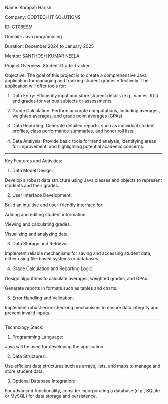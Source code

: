 Name: Korapati Harish

Company: CODTECH IT SOLUTIONS

ID: CT08ESM

Domain: Java programming

Duration: December 2024 to January 2025

Mentor: SANTHOSH KUMAR NEELA

Project Overview: Student Grade Tracker

Objective:
The goal of this project is to create a comprehensive Java application for managing and tracking student grades effectively. The application will offer tools for:

1. Data Entry: Efficiently input and store student details (e.g., names, IDs) and grades for various subjects or assessments.


2. Grade Calculation: Perform accurate computations, including averages, weighted averages, and grade point averages (GPAs).


3. Data Reporting: Generate detailed reports, such as individual student profiles, class performance summaries, and honor roll lists.


4. Data Analysis: Provide basic tools for trend analysis, identifying areas for improvement, and highlighting potential academic concerns.




---

Key Features and Activities:

1. Data Model Design:

Develop a robust data structure using Java classes and objects to represent students and their grades.



2. User Interface Development:

Build an intuitive and user-friendly interface for:

Adding and editing student information.

Viewing and calculating grades.

Visualizing and analyzing data.




3. Data Storage and Retrieval:

Implement reliable mechanisms for saving and accessing student data, either using file-based systems or databases.



4. Grade Calculation and Reporting Logic:

Design algorithms to calculate averages, weighted grades, and GPAs.

Generate reports in formats such as tables and charts.



5. Error Handling and Validation:

Implement robust error-checking mechanisms to ensure data integrity and prevent invalid inputs.





---

Technology Stack:

1. Programming Language:

Java will be used for developing the application.



2. Data Structures:

Use efficient data structures such as arrays, lists, and maps to manage and store student data.



3. Optional Database Integration:

For advanced functionality, consider incorporating a database (e.g., SQLite or MySQL) for data storage and persistence.









